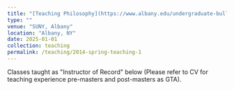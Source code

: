 ```yaml
---
title: "[Teaching Philosophy](https://www.albany.edu/undergraduate-bulletin/economics-courses.php)"
type: ""
venue: "SUNY, Albany"
location: "Albany, NY"
date: 2025-01-01
collection: teaching
permalink: /teaching/2014-spring-teaching-1
---
```








<p>Classes taught as "Instructor of Record" below (Please refer to CV for teaching experience pre-masters and post-masters as GTA). 
